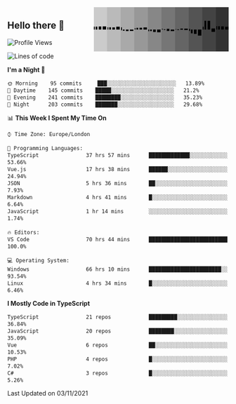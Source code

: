 <img width="307" align="right" src="https://raw.githubusercontent.com/SubZtep/SubZtep/master/assets/eq1.gif"/>

## Hello there 👋

<!--START_SECTION:waka-->
![Profile Views](http://img.shields.io/badge/Profile%20Views-2-blue)

![Lines of code](https://img.shields.io/badge/From%20Hello%20World%20I%27ve%20Written-1.5%20million%20lines%20of%20code-blue)

**I'm a Night 🦉** 

```text
🌞 Morning    95 commits     ███░░░░░░░░░░░░░░░░░░░░░░   13.89% 
🌆 Daytime    145 commits    █████░░░░░░░░░░░░░░░░░░░░   21.2% 
🌃 Evening    241 commits    ████████░░░░░░░░░░░░░░░░░   35.23% 
🌙 Night      203 commits    ███████░░░░░░░░░░░░░░░░░░   29.68%

```


📊 **This Week I Spent My Time On** 

```text
⌚︎ Time Zone: Europe/London

💬 Programming Languages: 
TypeScript               37 hrs 57 mins      █████████████░░░░░░░░░░░░   53.66% 
Vue.js                   17 hrs 38 mins      ██████░░░░░░░░░░░░░░░░░░░   24.94% 
JSON                     5 hrs 36 mins       ██░░░░░░░░░░░░░░░░░░░░░░░   7.93% 
Markdown                 4 hrs 41 mins       █░░░░░░░░░░░░░░░░░░░░░░░░   6.64% 
JavaScript               1 hr 14 mins        ░░░░░░░░░░░░░░░░░░░░░░░░░   1.74%

🔥 Editors: 
VS Code                  70 hrs 44 mins      █████████████████████████   100.0%

💻 Operating System: 
Windows                  66 hrs 10 mins      ███████████████████████░░   93.54% 
Linux                    4 hrs 34 mins       █░░░░░░░░░░░░░░░░░░░░░░░░   6.46%

```

**I Mostly Code in TypeScript** 

```text
TypeScript               21 repos            █████████░░░░░░░░░░░░░░░░   36.84% 
JavaScript               20 repos            ████████░░░░░░░░░░░░░░░░░   35.09% 
Vue                      6 repos             ██░░░░░░░░░░░░░░░░░░░░░░░   10.53% 
PHP                      4 repos             █░░░░░░░░░░░░░░░░░░░░░░░░   7.02% 
C#                       3 repos             █░░░░░░░░░░░░░░░░░░░░░░░░   5.26%

```



 Last Updated on 03/11/2021
<!--END_SECTION:waka-->
